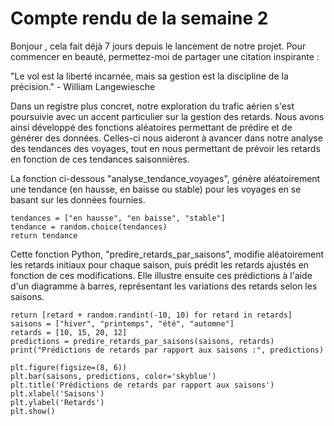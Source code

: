# Compte rendu de la semaine 2

Bonjour , cela fait déjà 7 jours depuis le lancement de notre projet. Pour commencer en beauté, permettez-moi de partager une citation inspirante :

"Le vol est la liberté incarnée, mais sa gestion est la discipline de la précision." - William Langewiesche

Dans un registre plus concret, notre exploration du trafic aérien s'est poursuivie avec un accent particulier sur la gestion des retards. Nous avons ainsi développé des fonctions aléatoires permettant de prédire et de générer des données. Celles-ci nous aideront à avancer dans notre analyse des tendances des voyages, tout en nous permettant de prévoir les retards en fonction de ces tendances saisonnières.

La fonction ci-dessous "analyse_tendance_voyages", génère aléatoirement une tendance (en hausse, en baisse ou stable) pour les voyages en se basant sur les données fournies.


    tendances = ["en hausse", "en baisse", "stable"]
    tendance = random.choice(tendances)
    return tendance


Cette fonction Python, "predire_retards_par_saisons", modifie aléatoirement les retards initiaux pour chaque saison, puis prédit les retards ajustés en fonction de ces modifications. Elle illustre ensuite ces prédictions à l'aide d'un diagramme à barres, représentant les variations des retards selon les saisons.

    return [retard + random.randint(-10, 10) for retard in retards]  
    saisons = ["hiver", "printemps", "été", "automne"]
    retards = [10, 15, 20, 12]
    predictions = predire_retards_par_saisons(saisons, retards)
    print("Prédictions de retards par rapport aux saisons :", predictions)

    plt.figure(figsize=(8, 6))
    plt.bar(saisons, predictions, color='skyblue')
    plt.title('Prédictions de retards par rapport aux saisons')
    plt.xlabel('Saisons')
    plt.ylabel('Retards')
    plt.show()
